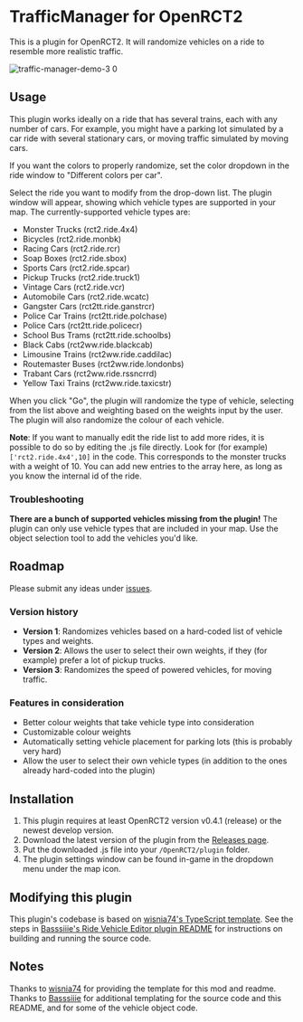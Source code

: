 # TrafficManager for OpenRCT2

This is a plugin for OpenRCT2. It will randomize vehicles on a ride to resemble more realistic traffic.

![traffic-manager-demo-3 0](https://user-images.githubusercontent.com/5436387/197081735-29d5a07c-09b0-43bc-ba89-4bbf63281a28.gif)

## Usage

This plugin works ideally on a ride that has several trains, each with any number of cars. For example, you might have a parking lot simulated by a car ride with several stationary cars, or moving traffic simulated by moving cars.

If you want the colors to properly randomize, set the color dropdown in the ride window to "Different colors per car".

Select the ride you want to modify from the drop-down list. The plugin window will appear, showing which vehicle types are supported in your map. The currently-supported vehicle types are:

- Monster Trucks (rct2.ride.4x4)
- Bicycles (rct2.ride.monbk)
- Racing Cars (rct2.ride.rcr)
- Soap Boxes (rct2.ride.sbox)
- Sports Cars (rct2.ride.spcar)
- Pickup Trucks (rct2.ride.truck1)
- Vintage Cars (rct2.ride.vcr)
- Automobile Cars (rct2.ride.wcatc)
- Gangster Cars (rct2tt.ride.ganstrcr)
- Police Car Trains (rct2tt.ride.polchase)
- Police Cars (rct2tt.ride.policecr)
- School Bus Trams (rct2tt.ride.schoolbs)
- Black Cabs (rct2ww.ride.blackcab)
- Limousine Trains (rct2ww.ride.caddilac)
- Routemaster Buses (rct2ww.ride.londonbs)
- Trabant Cars (rct2ww.ride.rssncrrd)
- Yellow Taxi Trains (rct2ww.ride.taxicstr)

When you click "Go", the plugin will randomize the type of vehicle, selecting from the list above and weighting based on the weights input by the user. The plugin will also randomize the colour of each vehicle.

**Note**: If you want to manually edit the ride list to add more rides, it is possible to do so by editing the .js file directly. Look for (for example) `['rct2.ride.4x4',10]` in the code. This corresponds to the monster trucks with a weight of 10. You can add new entries to the array here, as long as you know the internal id of the ride.

### Troubleshooting

**There are a bunch of supported vehicles missing from the plugin!** The plugin can only use vehicle types that are included in your map. Use the object selection tool to add the vehicles you'd like.

## Roadmap

Please submit any ideas under [issues](https://github.com/fidwell/OpenRct2-TrafficManager/issues).

### Version history

- **Version 1**: Randomizes vehicles based on a hard-coded list of vehicle types and weights.
- **Version 2**: Allows the user to select their own weights, if they (for example) prefer a lot of pickup trucks.
- **Version 3**: Randomizes the speed of powered vehicles, for moving traffic.

### Features in consideration

- Better colour weights that take vehicle type into consideration
- Customizable colour weights
- Automatically setting vehicle placement for parking lots (this is probably very hard)
- Allow the user to select their own vehicle types (in addition to the ones already hard-coded into the plugin)

## Installation

1. This plugin requires at least OpenRCT2 version v0.4.1 (release) or the newest develop version.
2. Download the latest version of the plugin from the [Releases page](https://github.com/fidwell/OpenRct2-TrafficManager/releases).
3. Put the downloaded .js file into your `/OpenRCT2/plugin` folder.
4. The plugin settings window can be found in-game in the dropdown menu under the map icon.

## Modifying this plugin

This plugin's codebase is based on [wisnia74's TypeScript template](https://github.com/wisnia74/openrct2-typescript-mod-template). See the steps in [Basssiiie's Ride Vehicle Editor plugin README](https://github.com/Basssiiie/OpenRCT2-RideVehicleEditor#building-the-source-code) for instructions on building and running the source code.

## Notes

Thanks to [wisnia74](https://github.com/wisnia74/openrct2-typescript-mod-template) for providing the template for this mod and readme. Thanks to [Basssiiie](https://github.com/Basssiiie/OpenRCT2-RideVehicleEditor) for additional templating for the source code and this README, and for some of the vehicle object code.
